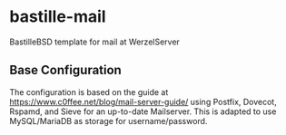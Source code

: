 # bastille-mail
BastilleBSD template for mail at WerzelServer

## Base Configuration
The configuration is based on the guide at https://www.c0ffee.net/blog/mail-server-guide/ using Postfix, Dovecot, Rspamd, and Sieve for an up-to-date Mailserver.
This is adapted to use MySQL/MariaDB as storage for username/password.

